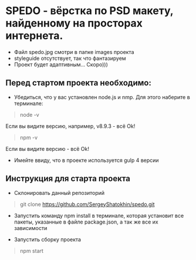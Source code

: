 # SPEDO - вёрстка по PSD макету, найденному на просторах интернета.

* Файл spedo.jpg смотри в папке images проекта
* styleguide отсутствует, так что фантазируем
* Проект будет адаптивным... Скоро)))

## Перед стартом проекта необходимо:


* Убедиться, что у вас установлен node.js и nmp. Для этого наберите в терминале:
> node -v

Если вы видите версию, например, v8.9.3 - всё Ok!

>npm -v

Если вы видите версию - всё Ok!

* Имейте ввиду, что в проекте используется gulp 4 версии

## Инструкция для старта проекта

* Склонировать данный репозиторий
> git clone https://github.com/SergeyShatokhin/spedo.git

* Запустить команду npm install в терминале, которая установит все пакеты, указанные в файле package.json, а так же все их зависимости 

* Запустить сборку проекта
> npm start